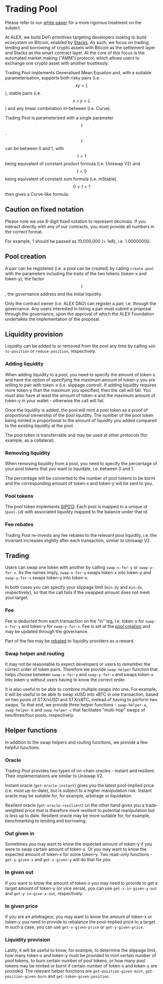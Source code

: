 # Trading Pool

Please refer to our [white paper](../whitepaper/automated-market-making-of-alex/) for a more rigorous treatment on the subject.

At ALEX, we build DeFi primitives targeting developers looking to build ecosystem on Bitcoin, enabled by [Stacks](https://www.stacks.co/). As such, we focus on trading, lending and borrowing of crypto assets with Bitcoin as the settlement layer and Stacks as the smart contract layer. At the core of this focus is the automated market making ("AMM") protocol, which allows users to exchange one crypto asset with another trustlessly.

Trading Pool implements Generalised Mean Equation and, with a suitable parameterisation, supports both risky pairs (i.e. $$x y=L$$), stable pairs (i.e. $$x +y=L$$) and any linear combination in-between (i.e. Curve).

Trading Pool is parameterised with a single parameter $$t$$. $$t$$ can be between 0 and 1, with $$t=1$$ being equivalent of constant product formula (i.e. Uniswap V2) and  $$t=0$$ being equivalent of constant sum formula (i.e. mStable). $$0<t <1$$ then gives a Curve-like formula.

## Caution on fixed notation

Please note we use 8-digit fixed notation to represent decimals. If you interact directly with any of our contracts, you must provide all numbers in the correct format.

For example, 1 should be passed as 10,000,000 (= 1e8), i.e. 1.00000000.

## Pool creation

A pair can be registered (i.e. a pool can be created) by calling `create-pool` with the parameters including the traits of the two tokens (token-x and token-y), the factor $$t$$, the governance address and the initial liquidity.

Only the contract owner (i.e. ALEX DAO) can register a pair, i.e. through the governance. Any users interested in listing a pair must submit a proposal through the governance, upon the approval of which the ALEX Foundation undertakes the implementation of the proposal.

## Liquidity provision

Liquidity can be added to or removed from the pool any time by calling `add-to-position` or `reduce-position`, respectively.

### Adding liquidity

When adding liquidity to a pool, you need to specify the amount of token-x and have the option of specifying the maximum amount of token-y you are willing to pair with token-x (i.e. slippage control). If adding liquidity requires more token-y than the maximum you specified, then the call will fail. You must also have at least the amount of token-x and the maximum amount of token-y in your wallet - otherwise the call will fail.

Once the liquidity is added, the pool will mint a pool token as a proof of proportional ownership of the pool liquidity. The number of the pool token being minted is proportional to the amount of liquidity you added compared to the existing liquidity at the pool.

The pool token is transferrable and may be used at other protocols (for example, as a collateral).

### Removing liquidity

When removing liquidity from a pool, you need to specify the percentage of your pool tokens that you want to liquidate, i.e. between 0 and 1.

The percentage will be converted to the number of pool tokens to be burnt and the corresponding amount of token-x and token-y will be sent to you.

### Pool tokens

The pool token implements [SIP013](https://github.com/stacksgov/sips/pull/42). Each pool is mapped to a unique id (`pool-id`) with associated liquidity mapped to the balance under that id.

### Fee rebates

Trading Pool re-invests any fee rebates to the relevant pool liquidity, i.e. the invariant increases slightly after each transaction, similar to Uniswap V2.

## Trading

Users can swap one token with another by calling `swap-x-for-y` or `swap-y-for-x`. As the names imply, `swap-x-for-y` swaps token-x into token-y and `swap-y-for-x` swaps token-y into token-x.&#x20;

In both cases you can specify your slippage limit (`min-dy` and `min-dx`, respectively), so that the call fails if the swapped amount does not meet your target.

### Fee

Fee is deducted from each transaction on the "in" leg, i.e. token-x for `swap-x-for-y` and token-y for `swap-y-for-x`. Fee is set at the [pool creation](trading-pool.md#pool-creation) and may be updated through the governance.

Part of the fee may be [rebated](trading-pool.md#fee-rebates) to liquidity providers as a reward.

### Swap helper and routing

It may not be reasonable to expect developers or users to remember the correct order of token pairs. Therefore we provide `swap-helper` function that helps choose between `swap-x-for-y` and `swap-y-for-x` and swaps token-x into token-y without users having to know the correct order.

It is also useful to be able to combine multiple swaps into one. For example, it will be useful to be able to swap xUSD into xBTC in one transaction, based on two pools of STX/xUSD and STX/xBTC, instead of having to perform two swaps. To that end, we provide three helper functions - `swap-helper-a`, `swap-helper-b` and `swap-helper-c` that facilitates "multi-hop" swaps of two/three/four pools, respectively.&#x20;

## Helper functions

In addition to the swap helpers and routing functions, we provide a few helpful functions.

### Oracle

Trading Pool provides two types of on-chain oracles - instant and resilient. Their implementations are similar to Uniswap V2.

Instant oracle (`get-oracle-instant`) gives you the latest pool-implied price (i.e. most up-to-date), but is subject to a higher manipulation risk. Instant oracle may be suitable for, for example, arbitrage or liquidation.

Resilient oracle (`get-oracle-resilient`) on the other hand gives you a trade-weighted price that is therefore more resilient to potential manipulation but is less up to date. Resilient oracle may be more suitable for, for example, benchmarking to lending and borrowing.

### Out given in

Sometimes you may want to know the expected amount of token-y if you were to swap certain amount of token-x. Or you may want to know the expected amount of token-x for some token-y. Two read-only functions - `get-y-given-x` and `get-x-given-y` will do that for you.

### In given out

If you want to know the amount of token-x you may need to provide to get a target amount of token-y (or vice versa), you can use `get-x-in-given-y-out` and `get-y-in-give-x-out`, respectively.

### In given price

If you are an arbitrageur, you may want to know the amount of token-x or token-y you need to provide to rebalance the pool-implied price to a target. In such a case, you can use `get-x-given-price` or `get-y-given-price`.

### Liquidity provision

Lastly, it will be useful to know, for example, to determine the slippage limit, how many token-x and token-y must be provided to mint certain number of pool tokens, to burn certain number of pool tokens, or how many pool tokens may be minted or burnt if certain number of token-x and token-y are provided. The relevant helper functions are `get-position-given-mint`, `get-position-given-burn` and `get-token-given-position`.





